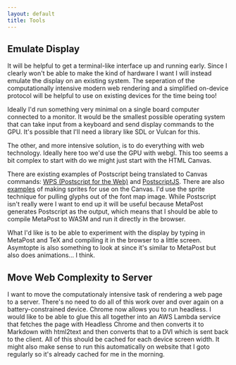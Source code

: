 ```yaml
---
layout: default
title: Tools
---
```


## Emulate Display

It will be helpful to get a terminal-like interface up and running early.
Since I clearly won't be able to make the kind of hardware I want I will
instead emulate the display on an existing system. The seperation of
the computationally intensive modern web rendering and a simplified on-device
protocol will be helpful to use on existing devices for the time being too!

Ideally I'd run something very minimal on a single board computer connected to a
monitor. It would be the smallest possible operating system that can take input
from a keyboard and send display commands to the GPU. It's possible that I'll
need a library like SDL or Vulcan for this.

The other, and more intensive solution, is to do everything with web technology.
Ideally here too we'd use the GPU with webgl. This too seems a bit complex to start
with do we might just start with the HTML Canvas.

There are existing examples of Postscript being translated to Canvas commands:
[WPS (Postscript for the Web)](http://logand.com/sw/wps/index.html) and [PostscriptJS](https://github.com/zaphod42/PostscriptJS). There are also 
[examples](http://www.williammalone.com/articles/create-html5-canvas-javascript-sprite-animation/) of making
sprites for use on the Canvas. I'd use the sprite technique for pulling glyphs out of the font map image.
While Postscript isn't really were I want to end up
it will be useful because MetaPost generates Postscript as the output, which means
that I should be able to compile MetaPost to WASM and run it directly in the browser.

What I'd like is to be able to experiment with the display by typing in MetaPost and TeX
and compiling it in the browser to a little screen. Asymtopte is also something to look
at since it's similar to MetaPost but also does animations... I think.

## Move Web Complexity to Server

I want to move the computationaly intensive task of rendering a web page to a server. There's
no need to do all of this work over and over again on a battery-constrained device. Chrome now
allows you to run headless. I would like to be able to glue this all together into an AWS Lambda
service that fetches the page with Headless Chrome and then converts it to Markdown with html2text
and then converts that to a DVI which is sent back to the client. All of this should be cached for
each device screen width. It might also make sense to run this automatically on website that I
goto regularly so it's already cached for me in the morning. 
